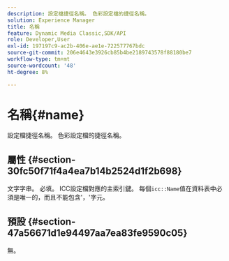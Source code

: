 ```yaml
---
description: 設定檔捷徑名稱。 色彩設定檔的捷徑名稱。
solution: Experience Manager
title: 名稱
feature: Dynamic Media Classic,SDK/API
role: Developer,User
exl-id: 197197c9-ac2b-406e-ae1e-722577767bdc
source-git-commit: 206e4643e3926cb85b4be2189743578f88180be7
workflow-type: tm+mt
source-wordcount: '48'
ht-degree: 8%

---
```


# 名稱{#name}

設定檔捷徑名稱。 色彩設定檔的捷徑名稱。

## 屬性 {#section-30fc50f71f4a4ea7b14b2524d1f2b698}

文字字串。 必填。 ICC設定檔對應的主索引鍵。 每個`icc::Name`值在資料表中必須是唯一的，而且不能包含&#39;，&#39;字元。

## 預設 {#section-47a56671d1e94497aa7ea83fe9590c05}

無。
